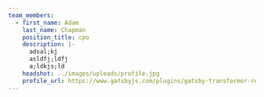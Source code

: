 ```yaml
---
team_members:
  - first_name: Adam
    last_name: Chapman
    position_title: cpo
    description: |-
      adsal;kj
      asldfj;ldfj
      a;ldkjs;ld
    headshot: ../images/uploads/profile.jpg
    profile_url: https://www.gatsbyjs.com/plugins/gatsby-transformer-remark/
---
```

